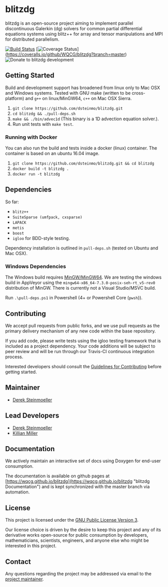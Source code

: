 # blitzdg

blitzdg is an open-source project aiming to implement parallel discontinuous Galerkin (dg) solvers for common partial differential equations systems using blitz++ for array and tensor manipulations and MPI for distributed parallelism.

[![Build Status](https://travis-ci.org/dsteinmo/blitzdg.svg?branch=master)](https://travis-ci.org/WQCG/blitzdg)  [![Coverage Status](https://coveralls.io/repos/github/WQCG/blitzdg/badge.svg?branch=master)] (https://coveralls.io/github/WQCG/blitzdg?branch=master) <img alt="Donate to blitzdg development" src="https://www.paypalobjects.com/en_US/i/btn/btn_donateCC_LG.gif" href="https://www.paypal.com/cgi-bin/webscr?cmd=_s-xclick&hosted_button_id=3RM7VGV28NEHU&source=url" />
<img alt="" border="0" src="https://www.paypal.com/en_CA/i/scr/pixel.gif" width="1" height="1" />


## Getting Started

Build and development support has broadened from linux only to Mac OSX and Windows systems. Tested with GNU make (written to be cross-platform) and `g++` on linux/MinGW64, `c++` on Mac OSX Sierra.

1. `git clone https://github.com/dsteinmo/blitzdg.git`
2. `cd blitzdg && ./pull-deps.sh`
3. `make && ./bin/advec1d` (This binary is a 1D advection equation solver.).
4. Run unit tests with `make test`.

### Running with Docker

You can also run the build and tests inside a docker (linux) container. The container is based on an ubuntu 16.04 image.

1. `git clone https://github.com/dsteinmo/blitzdg.git && cd blitzdg`
2. `docker build -t blitzdg .`
3. `docker run -t blitzdg`

## Dependencies

So far:

* `blitz++`
* `SuiteSparse (umfpack, cxsparse)`
* `LAPACK`
* `metis`
* `boost`
* `igloo` for BDD-style testing.

Dependency installation is outlined in `pull-deps.sh` (tested on Ubuntu and Mac OSX).

### Windows Dependencies

The Windows build requires [MinGW/MinGW64](http://www.mingw.org/wiki/Getting_Started "MinGW Installation Instructions"). We are testing the windows build in AppVeyor using the `mingw64-x86_64-7.3.0-posix-seh-rt_v5-rev0` distribution of MinGW. There is currently not a Visual Studio/MSVC build.

Run `.\pull-deps.ps1` in Powershell (4+ or Powershell Core (`pwsh`)).

## Contributing

We accept pull requests from public forks, and we use pull requests as the primary delivery mechanism of any new code within the base repository.

If you add code, please write tests using the igloo testing framework that is included as a project dependency. Your code additions will be subject to peer review and will be run through our Travis-CI continuous integration process.

Interested developers should consult the [Guidelines for Contributing](https://github.com/WQCG/blitzdg/blob/master/CONTRIBUTING.md "Contributing Markdown") before getting started.

## Maintainer

* [Derek Steinmoeller](https://github.com/dsteinmo)

## Lead Developers

* [Derek Steinmoeller](https://github.com/dsteinmo)
* [Killian Miller](https://github.com/k7miller)

## Documentation

We actively maintain an interactive set of docs using Doxygen for end-user consumption.

The documentation is available on github pages at [https://wqcg.github.io/blitzdg](https://wqcg.github.io/blitzdg "blitzdg Documentation") and is kept synchronized with the master branch via automation.

## License

This project is licensed under the [GNU Public License Version 3](https://www.gnu.org/licenses/gpl-3.0.en.html "GPLv3 License").

Our license choice is driven by the desire to keep this project and any of its derivative works open-source for public consumption by developers, mathematicians, scientists, engineers, and anyone else who might be interested in this project.

## Contact

Any questions regarding the project may be addressed via email to the [project maintainer](mailto:dsteinmo@wqcg.ca).